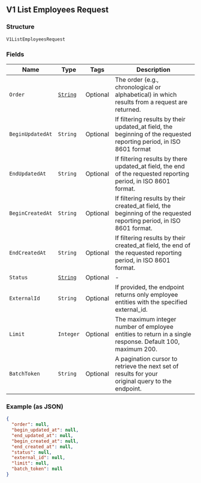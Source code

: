 ## V1 List Employees Request

### Structure

`V1ListEmployeesRequest`

### Fields

| Name | Type | Tags | Description |
|  --- | --- | --- | --- |
| `Order` | [`String`](/doc/models/sort-order.md) | Optional | The order (e.g., chronological or alphabetical) in which results from a request are returned. |
| `BeginUpdatedAt` | `String` | Optional | If filtering results by their updated_at field, the beginning of the requested reporting period, in ISO 8601 format |
| `EndUpdatedAt` | `String` | Optional | If filtering results by there updated_at field, the end of the requested reporting period, in ISO 8601 format. |
| `BeginCreatedAt` | `String` | Optional | If filtering results by their created_at field, the beginning of the requested reporting period, in ISO 8601 format. |
| `EndCreatedAt` | `String` | Optional | If filtering results by their created_at field, the end of the requested reporting period, in ISO 8601 format. |
| `Status` | [`String`](/doc/models/v1-list-employees-request-status.md) | Optional | - |
| `ExternalId` | `String` | Optional | If provided, the endpoint returns only employee entities with the specified external_id. |
| `Limit` | `Integer` | Optional | The maximum integer number of employee entities to return in a single response. Default 100, maximum 200. |
| `BatchToken` | `String` | Optional | A pagination cursor to retrieve the next set of results for your<br>original query to the endpoint. |

### Example (as JSON)

```json
{
  "order": null,
  "begin_updated_at": null,
  "end_updated_at": null,
  "begin_created_at": null,
  "end_created_at": null,
  "status": null,
  "external_id": null,
  "limit": null,
  "batch_token": null
}
```

